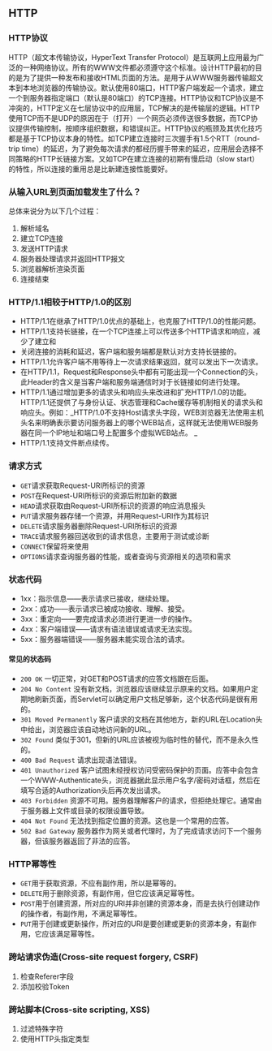 ## HTTP

### HTTP协议

HTTP（超文本传输协议，HyperText Transfer Protocol）是互联网上应用最为广泛的一种网络协议。所有的WWW文件都必须遵守这个标准。设计HTTP最初的目的是为了提供一种发布和接收HTML页面的方法。是用于从WWW服务器传输超文本到本地浏览器的传输协议。默认使用80端口，HTTP客户端发起一个请求，建立一个到服务器指定端口（默认是80端口）的TCP连接。HTTP协议和TCP协议是不冲突的，HTTP定义在七层协议中的应用层，TCP解决的是传输层的逻辑。HTTP使用TCP而不是UDP的原因在于（打开）一个网页必须传送很多数据，而TCP协议提供传输控制，按顺序组织数据，和错误纠正。HTTP协议的瓶颈及其优化技巧都是基于TCP协议本身的特性。如TCP建立连接时三次握手有1.5个RTT（round-trip time）的延迟，为了避免每次请求的都经历握手带来的延迟，应用层会选择不同策略的HTTP长链接方案。又如TCP在建立连接的初期有慢启动（slow start）的特性，所以连接的重用总是比新建连接性能要好。

### 从输入URL到页面加载发生了什么？

总体来说分为以下几个过程：

1. 解析域名
2. 建立TCP连接
3. 发送HTTP请求
4. 服务器处理请求并返回HTTP报文
5. 浏览器解析渲染页面
6. 连接结束

### HTTP/1.1相较于HTTP/1.0的区别

* HTTP/1.1在继承了HTTP/1.0优点的基础上，也克服了HTTP/1.0的性能问题。
* HTTP/1.1支持长链接，在一个TCP连接上可以传送多个HTTP请求和响应，减少了建立和
* 关闭连接的消耗和延迟，客户端和服务端都是默认对方支持长链接的。
* HTTP/1.1允许客户端不用等待上一次请求结果返回，就可以发出下一次请求。
* 在HTTP/1.1，Request和Response头中都有可能出现一个Connection的头，此Header的含义是当客户端和服务端通信时对于长链接如何进行处理。
* HTTP/1.1通过增加更多的请求头和响应头来改进和扩充HTTP/1.0的功能。HTTP/1.1还提供了与身份认证、状态管理和Cache缓存等机制相关的请求头和响应头。例如：_HTTP/1.0不支持Host请求头字段，WEB浏览器无法使用主机头名来明确表示要访问服务器上的哪个WEB站点，这样就无法使用WEB服务器在同一个IP地址和端口号上配置多个虚拟WEB站点。 _
* HTTP/1.1支持文件断点续传。

### 请求方式

* `GET`请求获取Request-URI所标识的资源
* `POST`在Request-URI所标识的资源后附加新的数据
* `HEAD`请求获取由Request-URI所标识的资源的响应消息报头
* `PUT`请求服务器存储一个资源，并用Request-URI作为其标识
* `DELETE`请求服务器删除Request-URI所标识的资源
* `TRACE`请求服务器回送收到的请求信息，主要用于测试或诊断
* `CONNECT`保留将来使用
* `OPTIONS`请求查询服务器的性能，或者查询与资源相关的选项和需求

### 状态代码

* 1xx：指示信息——表示请求已接收，继续处理。
* 2xx：成功——表示请求已被成功接收、理解、接受。
* 3xx：重定向——要完成请求必须进行更进一步的操作。
* 4xx：客户端错误——请求有语法错误或请求无法实现。
* 5xx：服务器端错误——服务器未能实现合法的请求。

#### 常见的状态码

* `200 OK` 一切正常，对GET和POST请求的应答文档跟在后面。
* `204 No Content` 没有新文档，浏览器应该继续显示原来的文档。如果用户定期地刷新页面，而Servlet可以确定用户文档足够新，这个状态代码是很有用的。
* `301 Moved Permanently` 客户请求的文档在其他地方，新的URL在Location头中给出，浏览器应该自动地访问新的URL。
* `302 Found` 类似于301，但新的URL应该被视为临时性的替代，而不是永久性的。
* `400 Bad Request` 请求出现语法错误。
* `401 Unauthorized` 客户试图未经授权访问受密码保护的页面。应答中会包含一个WWW-Authenticate头，浏览器据此显示用户名字/密码对话框，然后在填写合适的Authorization头后再次发出请求。
* `403 Forbidden` 资源不可用。服务器理解客户的请求，但拒绝处理它。通常由于服务器上文件或目录的权限设置导致。
* `404 Not Found` 无法找到指定位置的资源。这也是一个常用的应答。
* `502 Bad Gateway` 服务器作为网关或者代理时，为了完成请求访问下一个服务器，但该服务器返回了非法的应答。

### HTTP幂等性

* `GET`用于获取资源，不应有副作用，所以是幂等的。
* `DELETE`用于删除资源，有副作用，但它应该满足幂等性。
* `POST`用于创建资源，所对应的URI并非创建的资源本身，而是去执行创建动作的操作者，有副作用，不满足幂等性。
* `PUT`用于创建或更新操作，所对应的URI是要创建或更新的资源本身，有副作用，它应该满足幂等性。

### 跨站请求伪造\(Cross-site request forgery, CSRF\)

1. 检查Referer字段
2. 添加校验Token

### 跨站脚本\(Cross-site scripting, XSS\)

1. 过滤特殊字符
2. 使用HTTP头指定类型
